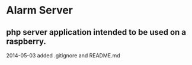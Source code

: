 Alarm Server
==============

php server application intended to be used on a raspberry.
--------------

2014-05-03 added .gitignore and README.md